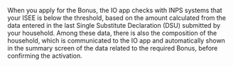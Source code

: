 When you apply for the Bonus, the IO app checks with INPS systems that your ISEE is below the threshold, based on the amount calculated from the data entered in the last Single Substitute Declaration (DSU) submitted by your household. Among these data, there is also the composition of the household, which is communicated to the IO app and automatically shown in the summary screen of the data related to the required Bonus, before confirming the activation.